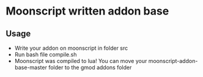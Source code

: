 # Moonscript written addon base

## Usage

- Write your addon on moonscript in folder src
- Run bash file compile.sh
- Moonscript was compiled to lua! You can move your moonscript-addon-base-master folder to the gmod addons folder